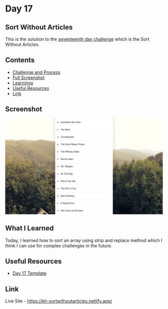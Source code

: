 # Day 17

## Sort Without Articles

This is the solution to the
[seventeenth day challenge](https://javascript30.com/) which is the Sort Without
Articles.

## Contents

- [Challenge and Process](#challenge-and-process)
- [Full Screenshot](#screenshot)
- [Learnings](#what-i-learned)
- [Useful Resources](#useful-resources)
- [Link](#link)

## Screenshot

![](https://github.com/Karllouise-code/javascript-30/blob/day17/images/fullscreenshot.png)

## What I Learned

Today, I learned how to sort an array using strip and replace method which I
think I can use for complex challenges in the future.

## Useful Resources

- [Day 17 Template](https://github.com/wesbos/JavaScript30/tree/master/17%20-%20Sort%20Without%20Articles)

## Link

Live Site - <https://klr-sortwithoutarticles.netlify.app/>
